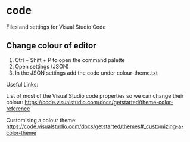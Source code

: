 # code
Files and settings for Visual Studio Code

## Change colour of editor
1.	Ctrl + Shift + P to open the command palette
2.	Open settings (JSON)
3.	In the JSON settings add the code under colour-theme.txt


Useful Links:

List of most of the Visual Studio code properties so we can change their colour:
https://code.visualstudio.com/docs/getstarted/theme-color-reference

Customising a colour theme:
https://code.visualstudio.com/docs/getstarted/themes#_customizing-a-color-theme
